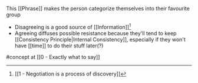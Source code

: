 This [[Phrase]] makes the person categorize themselves into their favourite group

- Disagreeing is a good source of [[Information]][^1]
- Agreeing diffuses possible resistance because they'll tend to keep [[Consistency Principle|Internal Consistency]], especially if they won't have [[time]] to do their stuff later(?)

#concept at [[0 - Exactly what to say]]

[^1]: [[1 - Negotiation is a process of discovery]]